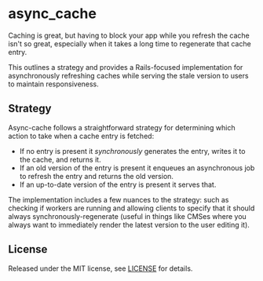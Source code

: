 # async_cache

Caching is great, but having to block your app while you refresh the cache isn't so great, especially when it takes a long time to regenerate that cache entry.

This outlines a strategy and provides a Rails-focused implementation for asynchronously refreshing caches while serving the stale version to users to maintain responsiveness.

## Strategy

Async-cache follows a straightforward strategy for determining which action to take when a cache entry is fetched:

- If no entry is present it *synchronously* generates the entry, writes it to the cache, and returns it.
- If an old version of the entry is present it enqueues an asynchronous job to refresh the entry and returns the old version.
- If an up-to-date version of the entry is present it serves that.

The implementation includes a few nuances to the strategy: such as checking if workers are running and allowing clients to specify that it should always synchronously-regenerate (useful in things like CMSes where you always want to immediately render the latest version to the user editing it).

## License

Released under the MIT license, see [LICENSE](LICENSE) for details.
